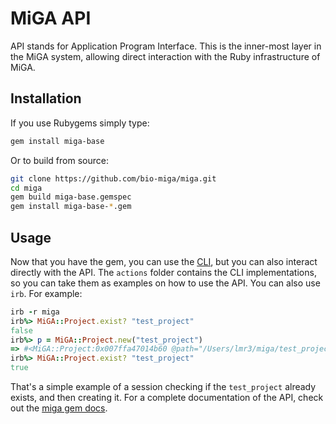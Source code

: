 # MiGA API

API stands for Application Program Interface. This is the inner-most layer in
the MiGA system, allowing direct interaction with the Ruby infrastructure of
MiGA.

## Installation

If you use Rubygems simply type:

```bash
gem install miga-base
```

Or to build from source:
```bash
git clone https://github.com/bio-miga/miga.git
cd miga
gem build miga-base.gemspec
gem install miga-base-*.gem
```

## Usage

Now that you have the gem, you can use the [CLI](CLI), but you can also
interact directly with the API. The `actions` folder contains the CLI
implementations, so you can take them as examples on how to use the API. You
can also use `irb`. For example:

```ruby
irb -r miga
irb%> MiGA::Project.exist? "test_project"
false
irb%> p = MiGA::Project.new("test_project")
=> #<MiGA::Project:0x007ffa47014b60 @path="/Users/lmr3/miga/test_project", @metadata=#<MiGA::Metadata:0x007ffa47014890 @path="/Users/lmr3/miga/test_project/miga.project.json", @data={:datasets=>[], :name=>"test_project", :created=>"2016-03-29 17:44:58 -0400", :updated=>"2016-03-29 17:44:58 -0400"}>>
irb%> MiGA::Project.exist? "test_project"
true
```

That's a simple example of a session checking if the `test_project` already
exists, and then creating it. For a complete documentation of the API, check
out the [miga gem docs](docs.microbial-genomes.org).

